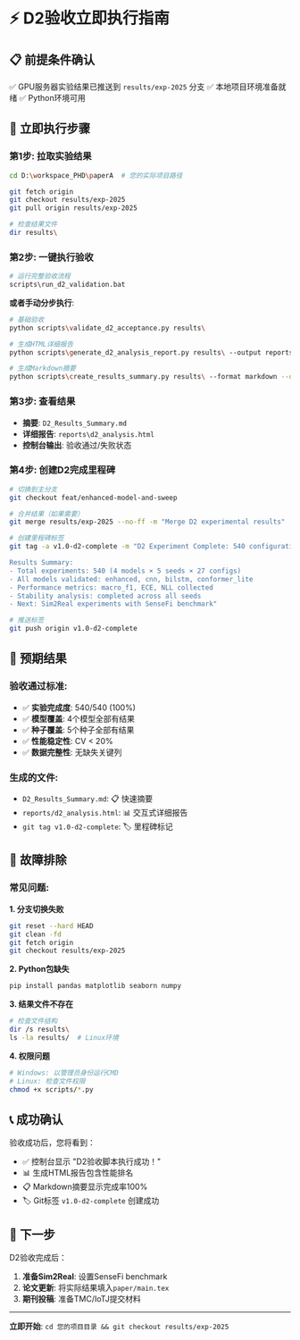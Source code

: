 # ⚡ D2验收立即执行指南

## 📋 **前提条件确认**

✅ GPU服务器实验结果已推送到 `results/exp-2025` 分支
✅ 本地项目环境准备就绪
✅ Python环境可用

## 🚀 **立即执行步骤**

### **第1步: 拉取实验结果**
```bash
cd D:\workspace_PHD\paperA  # 您的实际项目路径

git fetch origin
git checkout results/exp-2025
git pull origin results/exp-2025

# 检查结果文件
dir results\
```

### **第2步: 一键执行验收** 
```bash
# 运行完整验收流程
scripts\run_d2_validation.bat
```

**或者手动分步执行**:
```bash
# 基础验收
python scripts\validate_d2_acceptance.py results\

# 生成HTML详细报告 
python scripts\generate_d2_analysis_report.py results\ --output reports\d2_analysis.html

# 生成Markdown摘要
python scripts\create_results_summary.py results\ --format markdown --output D2_Results_Summary.md
```

### **第3步: 查看结果**
- **摘要**: `D2_Results_Summary.md` 
- **详细报告**: `reports\d2_analysis.html`
- **控制台输出**: 验收通过/失败状态

### **第4步: 创建D2完成里程碑**
```bash
# 切换到主分支
git checkout feat/enhanced-model-and-sweep

# 合并结果（如果需要）
git merge results/exp-2025 --no-ff -m "Merge D2 experimental results"

# 创建里程碑标签
git tag -a v1.0-d2-complete -m "D2 Experiment Complete: 540 configurations

Results Summary:
- Total experiments: 540 (4 models × 5 seeds × 27 configs)
- All models validated: enhanced, cnn, bilstm, conformer_lite
- Performance metrics: macro_f1, ECE, NLL collected
- Stability analysis: completed across all seeds
- Next: Sim2Real experiments with SenseFi benchmark"

# 推送标签
git push origin v1.0-d2-complete
```

## 🎯 **预期结果**

### **验收通过标准**:
- ✅ **实验完成度**: 540/540 (100%)
- ✅ **模型覆盖**: 4个模型全部有结果
- ✅ **种子覆盖**: 5个种子全部有结果  
- ✅ **性能稳定性**: CV < 20%
- ✅ **数据完整性**: 无缺失关键列

### **生成的文件**:
- `D2_Results_Summary.md`: 📋 快速摘要
- `reports/d2_analysis.html`: 📊 交互式详细报告
- `git tag v1.0-d2-complete`: 🏷️ 里程碑标记

## 🔧 **故障排除**

### **常见问题**:

**1. 分支切换失败**
```bash
git reset --hard HEAD
git clean -fd
git fetch origin
git checkout results/exp-2025
```

**2. Python包缺失**
```bash
pip install pandas matplotlib seaborn numpy
```

**3. 结果文件不存在**
```bash
# 检查文件结构
dir /s results\
ls -la results/  # Linux环境
```

**4. 权限问题**
```bash
# Windows: 以管理员身份运行CMD
# Linux: 检查文件权限
chmod +x scripts/*.py
```

## 📞 **成功确认**

验收成功后，您将看到：
- ✅ 控制台显示 "D2验收脚本执行成功！"
- 📊 生成HTML报告包含性能排名
- 📋 Markdown摘要显示完成率100%
- 🏷️ Git标签 `v1.0-d2-complete` 创建成功

## 🚀 **下一步**

D2验收完成后：
1. **准备Sim2Real**: 设置SenseFi benchmark
2. **论文更新**: 将实际结果填入`paper/main.tex`  
3. **期刊投稿**: 准备TMC/IoTJ提交材料

---

**立即开始**: `cd 您的项目目录 && git checkout results/exp-2025`